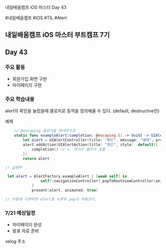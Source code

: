 
내일배움캠프 iOS 마스터 Day 43

#내일배움캠프 #iOS #TIL #Alert

## 내일배움캠프 iOS 마스터 부트캠프 7기

## Day 43

### 주요 활동
- 회원가입 화면 구현
- 마이페이지 구현

### 주요 학습내용

alert의 확인을 눌렀을때 클로저로 동작을 정의해줄 수 있다.
(default, destructive만)

예제
```swift
    // @escaping 클로저를 매개변수로
    static func exampleAlert(completion: @escaping () -> Void) -> UIAlertController {
        let alert = UIAlertController(title: "확인", message: "예제", preferredStyle: .alert)
        alert.addAction(UIAlertAction(title: "확인", style: .default){ _ in
            completion() // <- 여기서 클로저 호출
        })
        return alert

// 실행부

 let alert = AlertFactory.exampleAlert { [weak self] in
                self?.navigationController?.popToRootViewController(animated: true)
            }
            present(alert, animated: true)

// 이렇게 구현하면 alert을 누른후 pop이 작동한다.
```


### 7/21 예상일정
- 마이페이지 완성
- 발표 자료 준비

velog 주소    
